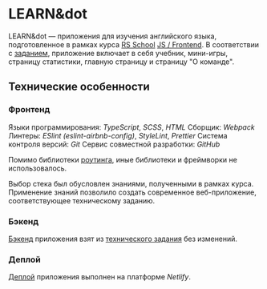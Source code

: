 # LEARN&dot
LEARN&dot — приложения для изучения английского языка, подготовленное в рамках курса [RS School](https://rs.school/) [JS / Frontend](https://rs.school/js/). 
В соответствии с [заданием](https://github.com/rolling-scopes-school/tasks/blob/master/tasks/stage-2/rs-lang/rslang.md), приложение включает в себя учебник, мини-игры, страницу статистики, главную страницу и страницу "О команде".

## Технические особенности
### Фронтенд 
Языки программирования: *TypeScript*, *SCSS*, *HTML*
Сборщик: *Webpack*
Линтеры: *ESlint* *(eslint-airbnb-config)*, *StyleLint*, *Prettier*
Система контроля версий: *Git*
Сервис совместной разработки: *GitHub*

Помимо библиотеки [роутинга](https://github.com/thecreazy/create-a-modern-javascript-router), иные библиотеки и фреймворки не использовалось.

Выбор стека был обусловлен знаниями, полученными в рамках курса. Применение знаний позволило создать современное веб-приложение, соответствующее техническому заданию.

### Бэкенд
[Бэкенд](https://github.com/rolling-scopes-school/react-rslang-be) приложения взят из [технического задания](https://github.com/rolling-scopes-school/tasks/blob/master/tasks/stage-2/rs-lang/rslang.md) без изменений. 

### Деплой
[Деплой](https://rslang-sylarbrest.netlify.app) приложения выполнен на платформе *Netlify*.
